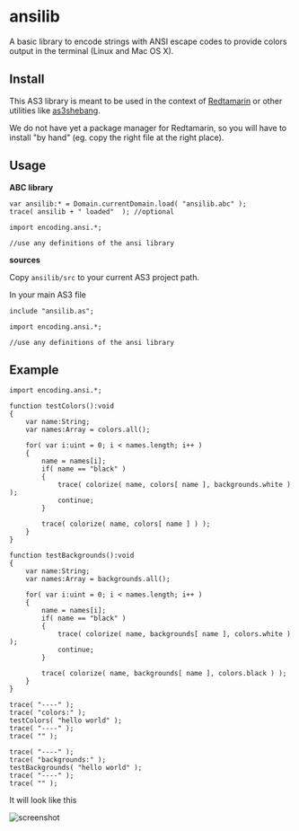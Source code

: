ansilib
=======

A basic library to encode strings with ANSI escape codes
to provide colors output in the terminal (Linux and Mac OS X).

Install
-------

This AS3 library is meant to be used in the context of [Redtamarin](https://github.com/Corsaair/redtamarin)
or other utilities like [as3shebang](https://github.com/Corsaair/as3shebang).

We do not have yet a package manager for Redtamarin, so you will have
to install "by hand" (eg. copy the right file at the right place).


Usage
-----

**ABC library**

```as3
var ansilib:* = Domain.currentDomain.load( "ansilib.abc" );
trace( ansilib + " loaded"  ); //optional

import encoding.ansi.*;

//use any definitions of the ansi library
```

**sources**

Copy `ansilib/src` to your current AS3 project path.

In your main AS3 file
```as3
include "ansilib.as";

import encoding.ansi.*;

//use any definitions of the ansi library
```

Example
-------

```as3
import encoding.ansi.*;

function testColors():void
{ 
	var name:String;
	var names:Array = colors.all();

	for( var i:uint = 0; i < names.length; i++ )
	{
		name = names[i];
		if( name == "black" )
		{
			trace( colorize( name, colors[ name ], backgrounds.white ) );
			continue;
		}

		trace( colorize( name, colors[ name ] ) );
	}
}

function testBackgrounds():void
{
	var name:String;
	var names:Array = backgrounds.all();

	for( var i:uint = 0; i < names.length; i++ )
	{
		name = names[i];
		if( name == "black" )
		{
			trace( colorize( name, backgrounds[ name ], colors.white ) );
			continue;
		}

		trace( colorize( name, backgrounds[ name ], colors.black ) );
	}
}

trace( "----" );
trace( "colors:" );
testColors( "hello world" );
trace( "----" );
trace( "" );

trace( "----" );
trace( "backgrounds:" );
testBackgrounds( "hello world" );
trace( "----" );
trace( "" );

```

It will look like this

![screenshot](corsaair.github.com/ansilib/img/screenshot.png)

